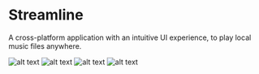 # Streamline
A cross-platform application with an intuitive UI experience, to play local music files anywhere.

![alt text](https://cdn.discordapp.com/attachments/422788877225558019/467054540391317504/songPlay_pixel_quite_black_portrait.png)
![alt text](https://cdn.discordapp.com/attachments/422788877225558019/467044850886377472/allsongs_pixel_quite_black_portrait.png)
![alt text](https://cdn.discordapp.com/attachments/422788877225558019/467044862697668628/player_tray_pixel_quite_black_portrait.png)
![alt text](https://cdn.discordapp.com/attachments/422788877225558019/467044863293128704/album_pixel_quite_black_portrait.png)
